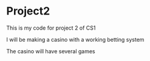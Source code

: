 # Project2
This is my code for project 2 of CS1

I will be making a casino with a working betting system

The casino will have several games
